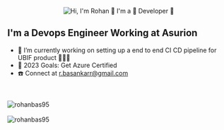 <p align="center">
  <img src="https://github.com/rohanb12/rohanb12/blob/main/assets/gitprofile.gif" alt="Hi, I'm Rohan 👋 I'm a 🚀 Developer 🚀">
</p>

<!--
How to make this gif ?
I made my content with https://codesandbox.io/s/github-profile-2ijk7
Then i recorded my screen on windows OS using the xbox recorder (command is win + alt + R) i got the .mp4 file
Then i converted the .msp to .gif here https://convertio.co/
Then i cropped the .gif as per my need here https://ezgif.com/resize
-->


## I'm a Devops Engineer Working at Asurion 

- 🌱 I’m currently working on setting up a end to end CI CD pipeline for UBIF product 🕵🏽‍♀️
- 🥅 2023 Goals: Get Azure Certified 
- :telephone: Connect at r.basankarr@gmail.com

<br />
<br />

 <img src="https://github-readme-stats.vercel.app/api?username=rohanbas95&show_icons=true&count_private=true" alt="rohanbas95" />
<br />
<br />
<img src="https://github-readme-stats.vercel.app/api/top-langs/?username=rohanbas95" alt="rohanbas95" />
